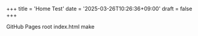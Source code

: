 +++
title = 'Home Test'
date = '2025-03-26T10:26:36+09:00'
draft = false
+++

GitHub Pages root index.html make
